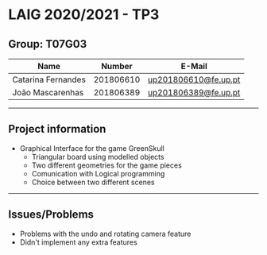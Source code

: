 # LAIG 2020/2021 - TP3

## Group: T07G03

| Name               | Number    | E-Mail               |
| ------------------ | --------- | -------------------- |
| Catarina Fernandes | 201806610 | up201806610@fe.up.pt |
| João Mascarenhas   | 201806389 | up201806389@fe.up.pt |

----
## Project information

- Graphical Interface for the game GreenSkull
  - Triangular board using modelled objects
  - Two different geometries for the game pieces
  - Comunication with Logical programming
  - Choice between two different scenes 


----
## Issues/Problems

- Problems with the undo and rotating camera feature 
- Didn't implement any extra features
